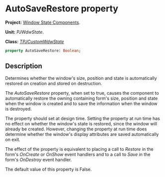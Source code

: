 # AutoSaveRestore property #

**Project:** [Window State Components](../API.md).

**Unit:** _PJWdwState_.

**Class:** _[TPJCustomWdwState](./TPJCustomWdwState.md)_

```pascal
property AutoSaveRestore: Boolean;
```

## Description ##

Determines whether the window's size, position and state is automatically restored on creation and stored on destruction.

The _AutoSaveRestore_ property, when set to true, causes the component to automatically restore the owning containing form's size, position and state when the window is created and to save the information when the window is destroyed.

The property should set at design time. Setting the property at run time has no effect on whether the window's state is restored, since the window will already be created. However, changing the property at run time does determine whether the window's display attributes are saved automatically on exit.

The effect of the property is equivalent to placing a call to _Restore_ in the form's _OnCreate_ or _OnShow_ event handlers and to a call to _Save_ in the form's _OnDestroy_ event handler.

The default value of this property is False.